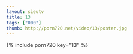 ```yaml
--- 
layout: sieutv
title: 13
tags: ["000"]
thumb: http://porn720.net/video/13/poster.jpg
---
```

{% include porn720 key="13" %} 
